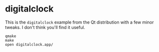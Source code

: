 # digitalclock

This is the `digitalclock` example from the Qt distribution with a few minor tweaks. I don't think you'll find it useful.

```
qmake
make
open digitalclock.app/
```